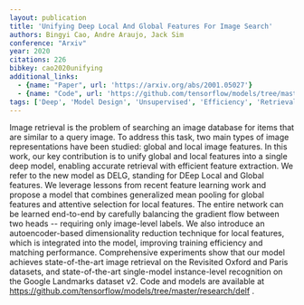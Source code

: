 ```yaml
---
layout: publication
title: 'Unifying Deep Local And Global Features For Image Search'
authors: Bingyi Cao, Andre Araujo, Jack Sim
conference: "Arxiv"
year: 2020
citations: 226
bibkey: cao2020unifying
additional_links:
  - {name: "Paper", url: 'https://arxiv.org/abs/2001.05027'}
  - {name: "Code", url: 'https://github.com/tensorflow/models/tree/master/research/delf'}
tags: ['Deep', 'Model Design', 'Unsupervised', 'Efficiency', 'Retrieval Models', 'Unimodal', 'Datasets', 'Has Code', 'Training Strategy', 'Applications']
---
```

Image retrieval is the problem of searching an image database for items that
are similar to a query image. To address this task, two main types of image
representations have been studied: global and local image features. In this
work, our key contribution is to unify global and local features into a single
deep model, enabling accurate retrieval with efficient feature extraction. We
refer to the new model as DELG, standing for DEep Local and Global features. We
leverage lessons from recent feature learning work and propose a model that
combines generalized mean pooling for global features and attentive selection
for local features. The entire network can be learned end-to-end by carefully
balancing the gradient flow between two heads -- requiring only image-level
labels. We also introduce an autoencoder-based dimensionality reduction
technique for local features, which is integrated into the model, improving
training efficiency and matching performance. Comprehensive experiments show
that our model achieves state-of-the-art image retrieval on the Revisited
Oxford and Paris datasets, and state-of-the-art single-model instance-level
recognition on the Google Landmarks dataset v2. Code and models are available
at https://github.com/tensorflow/models/tree/master/research/delf .
